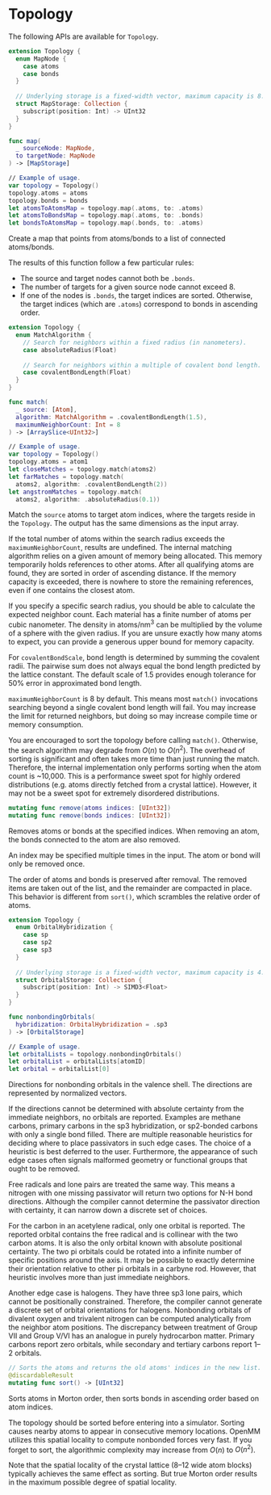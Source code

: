 # Topology

The following APIs are available for `Topology`.

```swift
extension Topology {
  enum MapNode {
    case atoms
    case bonds
  }
  
  // Underlying storage is a fixed-width vector, maximum capacity is 8.
  struct MapStorage: Collection {
    subscript(position: Int) -> UInt32
  }
}

func map(
  _ sourceNode: MapNode,
  to targetNode: MapNode
) -> [MapStorage]

// Example of usage.
var topology = Topology()
topology.atoms = atoms
topology.bonds = bonds
let atomsToAtomsMap = topology.map(.atoms, to: .atoms)
let atomsToBondsMap = topology.map(.atoms, to: .bonds)
let bondsToAtomsMap = topology.map(.bonds, to: .atoms)
```

Create a map that points from atoms/bonds to a list of connected atoms/bonds.

The results of this function follow a few particular rules:
- The source and target nodes cannot both be `.bonds`.
- The number of targets for a given source node cannot exceed 8.
- If one of the nodes is `.bonds`, the target indices are sorted. Otherwise, the target indices (which are `.atoms`) correspond to bonds in ascending order.

```swift
extension Topology {
  enum MatchAlgorithm {
    // Search for neighbors within a fixed radius (in nanometers).
    case absoluteRadius(Float)
    
    // Search for neighbors within a multiple of covalent bond length.
    case covalentBondLength(Float)
  }
}

func match(
  _ source: [Atom], 
  algorithm: MatchAlgorithm = .covalentBondLength(1.5),
  maximumNeighborCount: Int = 8
) -> [ArraySlice<UInt32>]

// Example of usage.
var topology = Topology()
topology.atoms = atom1
let closeMatches = topology.match(atoms2)
let farMatches = topology.match(
  atoms2, algorithm: .covalentBondLength(2))
let angstromMatches = topology.match(
  atoms2, algorithm: .absoluteRadius(0.1))
```

Match the `source` atoms to target atom indices, where the targets reside in the `Topology`. The output has the same dimensions as the input array.

If the total number of atoms within the search radius exceeds the `maximumNeighborCount`, results are undefined. The internal matching algorithm relies on a given amount of memory being allocated. This memory temporarily holds references to other atoms. After all qualifying atoms are found, they are sorted in order of ascending distance. If the memory capacity is exceeded, there is nowhere to store the remaining references, even if one contains the closest atom.

If you specify a specific search radius, you should be able to calculate the expected neighbor count. Each material has a finite number of atoms per cubic nanometer. The density in atoms/nm<sup>3</sup> can be multiplied by the volume of a sphere with the given radius. If you are unsure exactly how many atoms to expect, you can provide a generous upper bound for memory capacity.

For `covalentBondScale`, bond length is determined by summing the covalent radii. The pairwise sum does not always equal the bond length predicted by the lattice constant. The default scale of 1.5 provides enough tolerance for 50% error in approximated bond length.

`maximumNeighborCount` is 8 by default. This means most `match()` invocations searching beyond a single covalent bond length will fail. You may increase the limit for returned neighbors, but doing so may increase compile time or memory consumption.

You are encouraged to sort the topology before calling `match()`. Otherwise, the search algorithm may degrade from $O(n)$ to $O(n^2)$. The overhead of sorting is significant and often takes more time than just running the match. Therefore, the internal implementation only performs sorting when the atom count is ~10,000. This is a performance sweet spot for highly ordered distributions (e.g. atoms directly fetched from a crystal lattice). However, it may not be a sweet spot for extremely disordered distributions.

```swift
mutating func remove(atoms indices: [UInt32])
mutating func remove(bonds indices: [UInt32])
```

Removes atoms or bonds at the specified indices. When removing an atom, the bonds connected to the atom are also removed.

An index may be specified multiple times in the input. The atom or bond will only be removed once.

The order of atoms and bonds is preserved after removal. The removed items are taken out of the list, and the remainder are compacted in place. This behavior is different from `sort()`, which scrambles the relative order of atoms.

```swift
extension Topology {
  enum OrbitalHybridization {
    case sp
    case sp2
    case sp3
  }
  
  // Underlying storage is a fixed-width vector, maximum capacity is 4.
  struct OrbitalStorage: Collection {
    subscript(position: Int) -> SIMD3<Float>
  }
}

func nonbondingOrbitals(
  hybridization: OrbitalHybridization = .sp3
) -> [OrbitalStorage]

// Example of usage.
let orbitalLists = topology.nonbondingOrbitals()
let orbitalList = orbitalLists[atomID]
let orbital = orbitalList[0]
```

Directions for nonbonding orbitals in the valence shell. The directions are represented by normalized vectors.

If the directions cannot be determined with absolute certainty from the immediate neighbors, no orbitals are reported. Examples are methane carbons, primary carbons in the sp3 hybridization, or sp2-bonded carbons with only a single bond filled. There are multiple reasonable heuristics for deciding where to place passivators in such edge cases. The choice of a heuristic is best deferred to the user. Furthermore, the appearance of such edge cases often signals malformed geometry or functional groups that ought to be removed.

Free radicals and lone pairs are treated the same way. This means a nitrogen with one missing passivator will return two options for N-H bond directions. Although the compiler cannot determine the passivator direction with certainty, it can narrow down a discrete set of choices.

For the carbon in an acetylene radical, only one orbital is reported. The reported orbital contains the free radical and is collinear with the two carbon atoms. It is also the only orbital known with absolute positional certainty. The two pi orbitals could be rotated into a infinite number of specific positions around the axis. It may be possible to exactly determine their orientation relative to other pi orbitals in a carbyne rod. However, that heuristic involves more than just immediate neighbors.

Another edge case is halogens. They have three sp3 lone pairs, which cannot be positionally constrained. Therefore, the compiler cannot generate a discrete set of orbital orientations for halogens.  Nonbonding orbitals of divalent oxygen and trivalent nitrogen can be computed analytically from the neighbor atom positions. The discrepancy between treatment of Group VII and Group V/VI has an analogue in purely hydrocarbon matter. Primary carbons report zero orbitals, while secondary and tertiary carbons report 1&ndash;2 orbitals.

```swift
// Sorts the atoms and returns the old atoms' indices in the new list.
@discardableResult
mutating func sort() -> [UInt32]
```

Sorts atoms in Morton order, then sorts bonds in ascending order based on atom indices.

The topology should be sorted before entering into a simulator. Sorting causes nearby atoms to appear in consecutive memory locations. OpenMM utilizes this spatial locality to compute nonbonded forces very fast. If you forget to sort, the algorithmic complexity may increase from $O(n)$ to $O(n^2)$.

Note that the spatial locality of the crystal lattice (8&ndash;12 wide atom blocks) typically achieves the same effect as sorting. But true Morton order results in the maximum possible degree of spatial locality.
